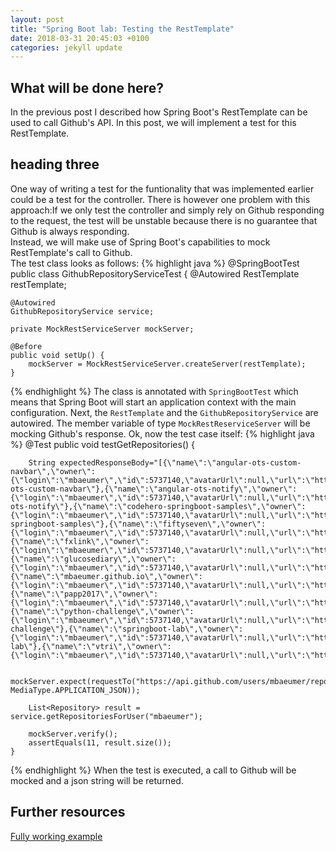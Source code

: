 ```yaml
---
layout: post
title: "Spring Boot lab: Testing the RestTemplate"
date: 2018-03-31 20:45:03 +0100
categories: jekyll update
---
```


## What will be done here?
In the previous post I described how Spring Boot's RestTemplate can be used to call Github's API. In this post, we will implement a test for this RestTemplate.

## heading three
One way of writing a test for the funtionality that was implemented earlier could be a test for the controller. There is however one problem with this approach:If we only test the controller and simply rely on Github responding to the request, the test will be unstable because there is no guarantee that Github is always responding.<br/> 
Instead, we will make use of Spring Boot's capabilities to mock RestTemplate's call to Github.<br/>
The test class looks as follows:
{% highlight java %}
@SpringBootTest
public class GithubRepositoryServiceTest {
    @Autowired
    RestTemplate restTemplate;

    @Autowired
    GithubRepositoryService service;

    private MockRestServiceServer mockServer;

    @Before
    public void setUp() {
        mockServer = MockRestServiceServer.createServer(restTemplate);
    }
{% endhighlight %}
The class is annotated with `SpringBootTest` which means that Spring Boot will start an application context with the main configuration. Next, the `RestTemplate` and the `GithubRepositoryService` are autowired. The member variable of type `MockRestReserviceServer` will be mocking Github's response.
Ok, now the test case itself:
{% highlight java %}
@Test
    public void testGetRepositories() {

        String expectedResponseBody="[{\"name\":\"angular-ots-custom-navbar\",\"owner\":{\"login\":\"mbaeumer\",\"id\":5737140,\"avatarUrl\":null,\"url\":\"https://api.github.com/users/mbaeumer\"},\"url\":\"https://api.github.com/repos/mbaeumer/angular-ots-custom-navbar\"},{\"name\":\"angular-ots-notify\",\"owner\":{\"login\":\"mbaeumer\",\"id\":5737140,\"avatarUrl\":null,\"url\":\"https://api.github.com/users/mbaeumer\"},\"url\":\"https://api.github.com/repos/mbaeumer/angular-ots-notify\"},{\"name\":\"codehero-springboot-samples\",\"owner\":{\"login\":\"mbaeumer\",\"id\":5737140,\"avatarUrl\":null,\"url\":\"https://api.github.com/users/mbaeumer\"},\"url\":\"https://api.github.com/repos/mbaeumer/codehero-springboot-samples\"},{\"name\":\"fiftyseven\",\"owner\":{\"login\":\"mbaeumer\",\"id\":5737140,\"avatarUrl\":null,\"url\":\"https://api.github.com/users/mbaeumer\"},\"url\":\"https://api.github.com/repos/mbaeumer/fiftyseven\"},{\"name\":\"fxlink\",\"owner\":{\"login\":\"mbaeumer\",\"id\":5737140,\"avatarUrl\":null,\"url\":\"https://api.github.com/users/mbaeumer\"},\"url\":\"https://api.github.com/repos/mbaeumer/fxlink\"},{\"name\":\"glucosediary\",\"owner\":{\"login\":\"mbaeumer\",\"id\":5737140,\"avatarUrl\":null,\"url\":\"https://api.github.com/users/mbaeumer\"},\"url\":\"https://api.github.com/repos/mbaeumer/glucosediary\"},{\"name\":\"mbaeumer.github.io\",\"owner\":{\"login\":\"mbaeumer\",\"id\":5737140,\"avatarUrl\":null,\"url\":\"https://api.github.com/users/mbaeumer\"},\"url\":\"https://api.github.com/repos/mbaeumer/mbaeumer.github.io\"},{\"name\":\"papp2017\",\"owner\":{\"login\":\"mbaeumer\",\"id\":5737140,\"avatarUrl\":null,\"url\":\"https://api.github.com/users/mbaeumer\"},\"url\":\"https://api.github.com/repos/mbaeumer/papp2017\"},{\"name\":\"python-challenge\",\"owner\":{\"login\":\"mbaeumer\",\"id\":5737140,\"avatarUrl\":null,\"url\":\"https://api.github.com/users/mbaeumer\"},\"url\":\"https://api.github.com/repos/mbaeumer/python-challenge\"},{\"name\":\"springboot-lab\",\"owner\":{\"login\":\"mbaeumer\",\"id\":5737140,\"avatarUrl\":null,\"url\":\"https://api.github.com/users/mbaeumer\"},\"url\":\"https://api.github.com/repos/mbaeumer/springboot-lab\"},{\"name\":\"vtri\",\"owner\":{\"login\":\"mbaeumer\",\"id\":5737140,\"avatarUrl\":null,\"url\":\"https://api.github.com/users/mbaeumer\"},\"url\":\"https://api.github.com/repos/mbaeumer/vtri\"}]";

        mockServer.expect(requestTo("https://api.github.com/users/mbaeumer/repos")).andRespond(withSuccess(expectedResponseBody, MediaType.APPLICATION_JSON));

        List<Repository> result = service.getRepositoriesForUser("mbaeumer");

        mockServer.verify();
        assertEquals(11, result.size());
    }
{% endhighlight %}
When the test is executed, a call to Github will be mocked and a json string will be returned.

## Further resources
[Fully working example](https://github.com/mbaeumer/springboot-lab/tree/master/part4)
